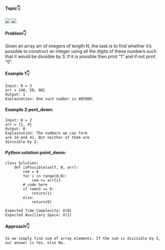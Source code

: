 #### Topic:point_down:
![](https://img.shields.io/badge/-array-wheat) 
![](https://img.shields.io/badge/-math-wheat)

#### Problem:point_down:
Given an array arr of integers of length N, the task is to find whether it’s possible to construct an integer using all the digits of these numbers such that it would be divisible by 3. If it is possible then print “1” and if not print “0”.

#### Example 1:point_down:
```
Input: N = 3
arr = {40, 50, 90}
Output: 1
Explaination: One such number is 405900.
```
#### Example 2:pont_down:
```
Input: N = 2
arr = {1, 4}
Output: 0
Explaination: The numbers we can form 
are 14 and 41. But neither of them are 
divisible by 3.
```
#### Python solution:point_dwon:
```
class Solution:
    def isPossible(self, N, arr):
        rem = 0
        for i in range(0,N):
            rem += arr[i]
        # code here
        if rem%3 == 0:
            return(1)
        else:
            return(0)
```
```
Expected Time Complexity: O(N)
Expected Auxiliary Space: O(1)
```
#### Approach:point_down:
```
So we simply find sum of array elements. If the sum is divisible by 3, our answer is Yes, else No.
```
